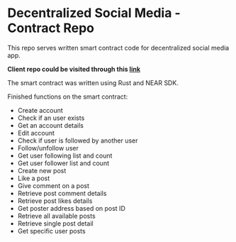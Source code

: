 # Decentralized Social Media - Contract Repo

This repo serves written smart contract code for decentralized social media app. 

**Client repo could be visited through this [link](https://github.com/laitsky/decentralized-social-media)**

The smart contract was written using Rust and NEAR SDK.

Finished functions on the smart contract:
- Create account
- Check if an user exists
- Get an account details
- Edit account
- Check if user is followed by another user
- Follow/unfollow user
- Get user following list and count
- Get user follower list and count
- Create new post
- Like a post
- Give comment on a post
- Retrieve post comment details
- Retrieve post likes details
- Get poster address based on post ID
- Retrieve all available posts
- Retrieve single post detail
- Get specific user posts
